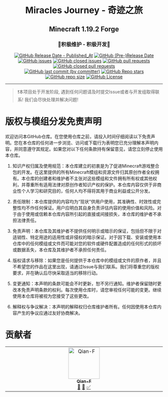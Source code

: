 <h1 align="center">Miracles Journey - 奇迹之旅</h1>
<h2 align="center">Minecraft 1.19.2 Forge</h2>
<h3 align="center">🎯积极维护 - 积极开发🥰</h3>
<div align="center">
	<a href="https://github.com/Qian-F/Miracles-Journey/releases"><img alt="GitHub Release Date - Published_At" src="https://img.shields.io/github/release-date/Qian-F/Miracles-Journey?display_date=published_at&style=for-the-badge"></a>
	<a href="https://github.com/Qian-F/Miracles-Journey/releases"><img alt="GitHub (Pre-)Release Date" src="https://img.shields.io/github/release-date-pre/Qian-F/Miracles-Journey?style=for-the-badge&label=PRE%20RELEASE%20DATE"></a>
</div>
<div align="center">
	<a href="https://github.com/Qian-F/Miracles-Journey/issues?q=is%3Aissue+is%3Aopen"><img alt="GitHub issues" src="https://img.shields.io/github/issues/Qian-F/Miracles-Journey?style=for-the-badge"></a>
	<a href="https://github.com/Qian-F/Miracles-Journey/issues?q=is%3Aissue+is%3Aclosed"><img alt="GitHub closed issues" src="https://img.shields.io/github/issues-closed/Qian-F/Miracles-Journey?style=for-the-badge"></a>
	<a href="https://github.com/Qian-F/Miracles-Journey/pulls?q=is%3Apr+is%3Aopen"><img alt="GitHub pull requests" src="https://img.shields.io/github/issues-pr/Qian-F/Miracles-Journey?style=for-the-badge"></a>
	<a href="https://github.com/Qian-F/Miracles-Journey/pulls?q=is%3Apr+is%3Aclosed"><img alt="GitHub closed pull requests" src="https://img.shields.io/github/issues-pr-closed/Qian-F/Miracles-Journey?style=for-the-badge"></a>
</div>
<div align="center">
	<a href="https://github.com/Qian-F/Miracles-Journey/commits/main"><img alt="GitHub last commit (by committer)" src="https://img.shields.io/github/last-commit/Qian-F/Miracles-Journey?style=for-the-badge"></a>
	<a href="https://github.com/Qian-F/Miracles-Journey/stargazers"><img alt="GitHub Repo stars" src="https://img.shields.io/github/stars/Qian-F/Miracles-Journey?style=for-the-badge"></a>
	<a href="https://github.com/Qian-F/Miracles-Journey"><img alt="GitHub repo size" src="https://img.shields.io/github/repo-size/Qian-F/Miracles-Journey?style=for-the-badge"></a>
	<a href="https://www.gnu.org/licenses/gpl-3.0.html"><img alt="GitHub License" src="https://img.shields.io/github/license/Qian-F/Miracles-Journey?style=for-the-badge"></a>
</div>

------

> ❗本项目处于开发阶段, 遇到任何问题请及时提交Issue或者与开发组取得联系! 我们会尽快处理并解决问题!

# 版权与模组分发免责声明

欢迎访问本GitHub仓库。在您使用仓库之前，请投入时间仔细阅读以下免责声明。您在本仓库的任何进一步浏览、访问或下载行为表明您已充分理解本声明内容，并同意遵守其规定。如果您对以下任何条款持有保留意见，请您立刻停止使用本仓库。

1. 知识产权归属及使用规范：本仓库建立的初衷是为了促进Minecraft游戏整合包的开发。在这里提供的所有Minecraft模组和资源文件归其原创作者全权拥有。本仓库的创建者和维护者不主张对这些模组和文件拥有所有权或其他权利，并尊重所有适用法律对原创作者知识产权的保护。本仓库内容仅供于非商业性个人学习和研究目的，任何人均不得将其用于商业利益或公开分发。

2. 责任限制：本仓库提供的内容均为“现状”供用户使用，其准确性、时效性或完整性均不作任何保证。用户应明白其自身负责评估内容的使用价值和风险。对于由于使用或信赖本仓库内容所引起的直接或间接损失，本仓库的维护者不承担法律责任。

3. 免责声明：本仓库及其维护者不提供任何明示或暗示的保证，包括但不限于对适销性、特定用途的适用性或非侵权的暗示保证。对于因下载、安装或使用本仓库中的任何模组或文件而可能对您的软件或硬件配置造成的任何形式的损坏或数据丢失，本仓库及其维护者不承担任何责任。

4. 版权请求与移除：如果您是任何提供于本仓库中的模组或文件的原作者，并且不希望您的作品在这里出现，请通过Issue与我们联系。我们将尊重您的版权要求，并在确认后尽快采取适当的移除行动。

5. 变更通知：本声明的条款可能会不时更新，恕不另行通知。维护者保留随时更改本免责声明条款的权利。每次使用仓库时，请您审视任何可能的变更。继续使用本仓库将被视为您接受了这些更改。

6. 解释权与争议解决：本声明的解释权归仓库维护者所有。任何因使用本仓库内容产生的争议应通过友好协商解决。

# 贡献者
<!-- ALL-CONTRIBUTORS-LIST:START - Do not remove or modify this section -->
<!-- prettier-ignore-start -->
<!-- markdownlint-disable -->
<table>
  <tbody>
    <tr>
      <td align="center" valign="top" width="14.28%"><a href="https://github.com/Qian-F"><img src="https://avatars.githubusercontent.com/u/111696321?v=4?s=100" width="100px;" alt="Qian-F"/><br /><sub><b>Qian-F</b></sub></a><br /><a href="#maintenance-Qian-F" title="Maintenance">🚧</a> <a href="#ideas-Qian-F" title="Ideas, Planning, & Feedback">🤔</a> <a href="#tutorial-Qian-F" title="Tutorials">✅</a></td>
    </tr>
  </tbody>
</table>
<!-- markdownlint-restore -->
<!-- prettier-ignore-end -->
<!-- ALL-CONTRIBUTORS-LIST:END -->
